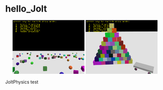 # hello_Jolt

<p align="center">
  <img src="screenshots/Snipaste_2025-07-10_17-19-18.png" alt="" width="45%">
  <img src="screenshots/Snipaste_2025-07-10_17-20-46.png" alt="" width="45%">
</p>

JoltPhysics test


